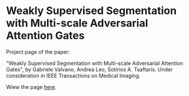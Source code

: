 # Weakly Supervised Segmentation with Multi-scale Adversarial Attention Gates

Project page of the paper: 

"Weakly Supervised Segmentation with Multi-scale Adversarial Attention Gates", by Gabriele Valvano, Andrea Leo, Sotirios A. Tsaftaris. Under consideration in IEEE Transactions on Medical Imaging.

Wiew the page [here](https://gvalvano.github.io/wss-multiscale-adversarial-attention-gates/).
